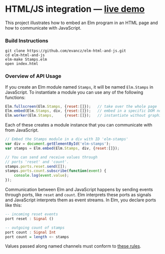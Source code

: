 # HTML/JS integration &mdash; [live demo](http://evancz.github.io/elm-html-and-js)

This project illustrates how to embed an Elm program in an HTML
page and how to communicate with JavaScript.

### Build Instructions

    git clone https://github.com/evancz/elm-html-and-js.git
    cd elm-html-and-js
    elm-make Stamps.elm
    open index.html

### Overview of API Usage

If you create an Elm module named `Stamps`, it will be named
`Elm.Stamps` in JavaScript. To instantiate a module you can
use any of the following functions:

```javascript
Elm.fullscreen(Elm.Stamps, {reset:[]});   // take over the whole page
Elm.embed(Elm.Stamps, div, {reset:[]});   // embed in a specific DOM node
Elm.worker(Elm.Stamps,     {reset:[]});   // instantiate without graphics
```

Each of these creates a module instance that you can communicate
with from JavaScript.

```javascript
// Embed the Stamps module in a div with ID 'elm-stamps'
var div = document.getElementById('elm-stamps');
var stamps = Elm.embed(Elm.Stamps, div, {reset:[]});

// You can send and receive values through
// ports 'reset' and 'count'.
stamps.ports.reset.send([]);
stamps.ports.count.subscribe(function(event) {
    console.log(event.value);
});
```
Communication between Elm and JavaScript happens by sending events
through ports, like `reset` and `count`. Elm interprets
these ports as signals and JavaScript interprets them as event streams.
In Elm, you declare ports like this:

```haskell
-- incoming reset events
port reset : Signal ()

-- outgoing count of stamps
port count : Signal Int
port count = length <~ stamps
```

Values passed along named channels must conform to [these
rules](http://elm-lang.org/learn/Ports.elm#customs-and-border-protection).
